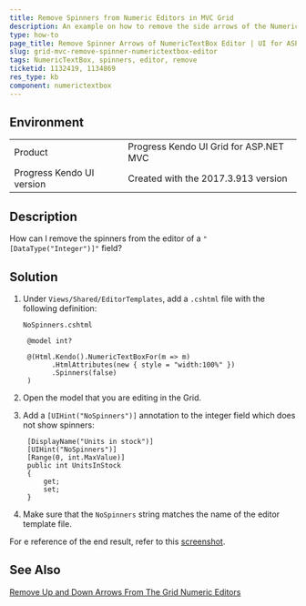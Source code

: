 ```yaml
---
title: Remove Spinners from Numeric Editors in MVC Grid
description: An example on how to remove the side arrows of the NumericTextBox editor in the ASP.NET MVC Grid.
type: how-to
page_title: Remove Spinner Arrows of NumericTextBox Editor | UI for ASP.NET MVC
slug: grid-mvc-remove-spinner-numerictextbox-editor
tags: NumericTextBox, spinners, editor, remove
ticketid: 1132419, 1134869
res_type: kb
component: numerictextbox
---
```


## Environment
<table>
 <tr>
  <td>Product</td>
  <td>Progress Kendo UI Grid for ASP.NET MVC</td>
 </tr>
 <tr>
  <td>Progress Kendo UI version</td>
  <td>Created with the 2017.3.913 version</td>
 </tr>
</table>

## Description

How can I remove the spinners from the editor of a `"[DataType("Integer")]"` field?

## Solution

1. Under `Views/Shared/EditorTemplates`, add a `.cshtml` file with the following definition:

	`NoSpinners.cshtml`

		@model int?

		@(Html.Kendo().NumericTextBoxFor(m => m)
		      .HtmlAttributes(new { style = "width:100%" })
		      .Spinners(false)
		)

1. Open the model that you are editing in the Grid.

1. Add a `[UIHint("NoSpinners")]` annotation to the integer field which does not show spinners:

		[DisplayName("Units in stock")]
		[UIHint("NoSpinners")]
		[Range(0, int.MaxValue)]
		public int UnitsInStock
		{
		    get;
		    set;
		}

1. Make sure that the `NoSpinners` string matches the name of the editor template file.

For e reference of the end result, refer to this [screenshot](https://www.screencast.com/t/NpPf3qWtsD).

## See Also

[Remove Up and Down Arrows From The Grid Numeric Editors](https://docs.telerik.com/kendo-ui/knowledge-base/grid-remove-spinners-from-the-grid-numerictextbox-editor)
